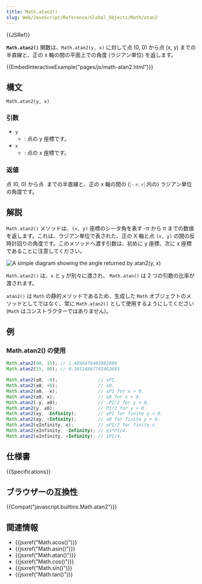 ```yaml
---
title: Math.atan2()
slug: Web/JavaScript/Reference/Global_Objects/Math/atan2
---
```


{{JSRef}}

**`Math.atan2()`** 関数は、`Math.atan2(y, x)` に対して点 (0, 0) から点 (x, y) までの半直線と、正の x 軸の間の平面上での角度 (ラジアン単位) を返します。

{{EmbedInteractiveExample("pages/js/math-atan2.html")}}

## 構文

```
Math.atan2(y, x)
```

### 引数

- `y`
  - : 点の y 座標です。
- `x`
  - : 点の x 座標です。

### 返値

点 (0, 0) から点 <math><semantics><annotation encoding="TeX">(x,y)</annotation></semantics></math> までの半直線と、正の x 軸の間の (<math><semantics><mrow><mo stretchy="false">[</mo><mo>-</mo><mi>π</mi><mo>,</mo><mi>π</mi><mo stretchy="false">]</mo></mrow><annotation encoding="TeX">[-\pi, \pi]</annotation></semantics></math> 内の) ラジアン単位の角度です。

## 解説

`Math.atan2()` メソッドは、`(x, y)` 座標のシータ角を表す -π から π までの数値を返します。これは、ラジアン単位で表された、正の X 軸と点 `(x, y)` の間の反時計回りの角度です。このメソッドへ渡す引数は、初めに y 座標、次に x 座標であることに注意してください。

![A simple diagram showing the angle returned by atan2(y, x)](https://developer.mozilla.org/en-US/docs/web/javascript/reference/global_objects/math/atan2/atan2.png)

`Math.atan2()` は、`x` と `y` が別々に渡され、 `Math.atan()` は 2 つの引数の比率が渡されます。

`atan2()` は `Math` の静的メソッドであるため、生成した `Math` オブジェクトのメソッドとしてではなく、常に `Math.atan2()` として使用するようにしてください (`Math` はコンストラクターではありません)。

## 例

### Math.atan2() の使用

```js
Math.atan2(90, 15); // 1.4056476493802699
Math.atan2(15, 90); // 0.16514867741462683

Math.atan2(±0, -0);               // ±PI.
Math.atan2(±0, +0);               // ±0.
Math.atan2(±0, -x);               // ±PI for x > 0.
Math.atan2(±0, x);                // ±0 for x > 0.
Math.atan2(-y, ±0);               // -PI/2 for y > 0.
Math.atan2(y, ±0);                // PI/2 for y > 0.
Math.atan2(±y, -Infinity);        // ±PI for finite y > 0.
Math.atan2(±y, +Infinity);        // ±0 for finite y > 0.
Math.atan2(±Infinity, x);         // ±PI/2 for finite x.
Math.atan2(±Infinity, -Infinity); // ±3*PI/4.
Math.atan2(±Infinity, +Infinity); // ±PI/4.
```

## 仕様書

{{Specifications}}

## ブラウザーの互換性

{{Compat("javascript.builtins.Math.atan2")}}

## 関連情報

- {{jsxref("Math.acos()")}}
- {{jsxref("Math.asin()")}}
- {{jsxref("Math.atan()")}}
- {{jsxref("Math.cos()")}}
- {{jsxref("Math.sin()")}}
- {{jsxref("Math.tan()")}}
